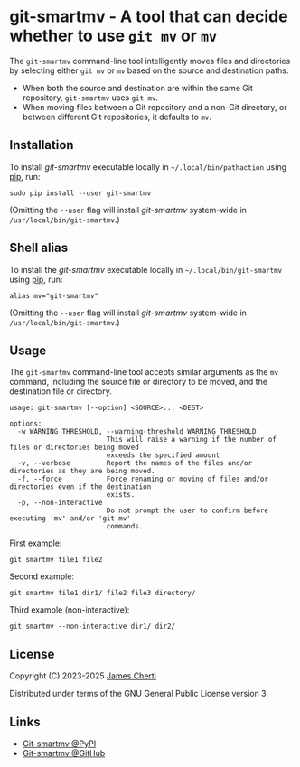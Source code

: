 # git-smartmv - A tool that can decide whether to use `git mv` or `mv`

The `git-smartmv` command-line tool intelligently moves files and directories by selecting either `git mv` or `mv` based on the source and destination paths.

- When both the source and destination are within the same Git repository, `git-smartmv` uses `git mv`.
- When moving files between a Git repository and a non-Git directory, or between different Git repositories, it defaults to `mv`.

## Installation

To install *git-smartmv* executable locally in `~/.local/bin/pathaction` using [pip](https://pypi.org/project/pip/), run:
```
sudo pip install --user git-smartmv
```

(Omitting the `--user` flag will install *git-smartmv* system-wide in `/usr/local/bin/git-smartmv`.)

## Shell alias

To install the *git-smartmv* executable locally in `~/.local/bin/git-smartmv` using [pip](https://pypi.org/project/pip/), run:
```
alias mv="git-smartmv"
```

(Omitting the `--user` flag will install *git-smartmv* system-wide in `/usr/local/bin/git-smartmv`.)

## Usage

The `git-smartmv` command-line tool accepts similar arguments as the `mv` command, including the source file or directory to be moved, and the destination file or directory.
```
usage: git-smartmv [--option] <SOURCE>... <DEST>

options:
  -w WARNING_THRESHOLD, --warning-threshold WARNING_THRESHOLD
                        This will raise a warning if the number of files or directories being moved
                        exceeds the specified amount
  -v, --verbose         Report the names of the files and/or directories as they are being moved.
  -f, --force           Force renaming or moving of files and/or directories even if the destination
                        exists.
  -p, --non-interactive
                        Do not prompt the user to confirm before executing 'mv' and/or 'git mv'
                        commands.
```

First example:
```
git smartmv file1 file2
```

Second example:
```
git smartmv file1 dir1/ file2 file3 directory/
```

Third example (non-interactive):
```
git smartmv --non-interactive dir1/ dir2/
```

## License

Copyright (C) 2023-2025 [James Cherti](https://www.jamescherti.com)

Distributed under terms of the GNU General Public License version 3.

## Links

- [Git-smartmv @PyPI](https://pypi.org/project/git-smartmv/)
- [Git-smartmv @GitHub](https://github.com/jamescherti/git-smartmv/)
